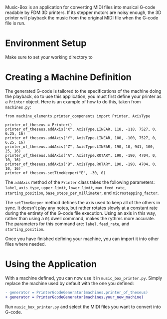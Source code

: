 Music-Box is an application for converting MIDI files into musical G-code readable by FDM 3D printers. If its stepper motors are noisy enough, the 3D printer will playback the music from the original MIDI file when the G-code file is run.

# Environment Setup

Make sure to set your working directory to 

# Creating a Machine Definition

The generated G-code is tailored to the specifications of the machine doing the playback, so to use this application, you must first define your printer as a `Printer` object. Here is an example of how to do this, taken from `machines.py`:

```
from machine_elements.printer_components import Printer, AxisType

printer_of_theseus = Printer()
printer_of_theseus.addAxis("X", AxisType.LINEAR, 118, -118, 7527, 0, 6.25, 16)
printer_of_theseus.addAxis("Y", AxisType.LINEAR, 100, -100, 7527, 0, 6.25, 16)
printer_of_theseus.addAxis("Z", AxisType.LINEAR, 190, 10, 941, 100, 25, 16)
printer_of_theseus.addAxis("A", AxisType.ROTARY, 190, -190, 4704, 0, 10, 16)
printer_of_theseus.addAxis("B", AxisType.ROTARY, 190, -190, 4704, 0, 10, 16)
printer_of_theseus.setTimeKeeper("E", -30, 0)
```

The `addAxis` method of the `Printer` class takes the following parameters: `label`, `axis_type`, `upper_limit`, `lower_limit`, `max_feed_rate`, `starting_position`, `base_steps_per_millimeter`, and `microstepping_factor`.

The `setTimeKeeper` method defines the axis used to keep all of the others in sync. It doesn't play any notes, but rather rotates slowly at a constant rate during the entirety of the G-code file execution. Using an axis in this way, rather than using a `G$` dwell command, makes the rythms more accurate. The parameters for this command are: `label`, `feed_rate`, and `starting_position`.

Once you have finished defining your machine, you can import it into other files where needed.

# Using the Application

With a machine defined, you can now use it in `music_box_printer.py`. Simply replace the machine used by default with the one you defined:

```diff
- generator = PrinterGcodeGenerator(machines.printer_of_theseus)
+ generator = PrinterGcodeGenerator(machines.your_new_machine)
```

Run `music_box_printer.py` and select the MIDI files you want to convert into G-code. 
